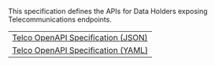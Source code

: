 This specification defines the APIs for Data Holders exposing Telecommunications endpoints.



<table>
<tr><td><a href='../../../../includes/swagger/cds_telco.json'>Telco OpenAPI Specification (JSON)</a></td></tr>
<tr><td><a href='../../../../includes/swagger/cds_telco.yaml'>Telco OpenAPI Specification (YAML)</a></td></tr>
</table>
